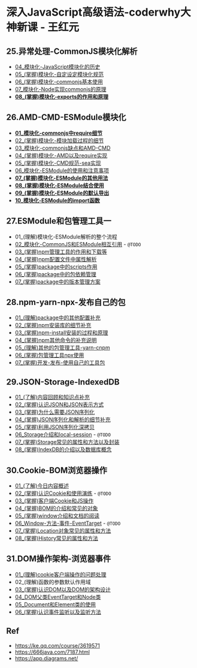 # 深入JavaScript高级语法-coderwhy大神新课 - 王红元


## 25.异常处理-CommonJS模块化解析

* [04_模块化-JavaScript模块化的历史](./25-04)
* [05_(掌握)模块化-自定设定模块化规范](./25-05)
* [06_(掌握)模块化-commonjs基本使用](./25-06)
* [07_模块化-Node实现commonjs的原理](./25-07)
* [**08_(掌握)模块化-exports的作用和原理**](./25-08)

## 26.AMD-CMD-ESModule模块化

* [**01_模块化-commonjs中require细节**](./26-01)
* [02_(掌握)模块化-模块加载过程的细节](./26-02)
* [03_模块化-commonjs缺点和AMD-CMD](./26-03)
* [04_(掌握)模块化-AMD以及require实现](./26-04)
* [05_(掌握)模块化-CMD规范-sea实现](./26-05)
* [06_模块化-ESModule的使用和注意事项](./26-06)
* [**07_(掌握)模块化-ESModule的其他用法**](./26-07)
* [**08_(掌握)模块化-ESModule结合使用**](./26-08)
* [**09_(掌握)模块化-ESModule的默认导出**](./26-09)
* [**10_模块化-ESModule的import函数**](./26-10)

## 27.ESModule和包管理工具一

* 01_(理解)模块化-ESModule解析的整个流程
* [02_模块化-CommonJS和ESModule相互引用](./27-02) - `@TODO`
* [03_(掌握)npm管理工具的作用和下载等](./27-03)
* [04_(掌握)npm配置文件中属性解析](./27-04)
* [05_(掌握)package中的scripts作用](./27-05)
* [06_(掌握)package中的包依赖管理](./27-06)
* [07_(掌握)package中的版本管理方案](./27-07)

## 28.npm-yarn-npx-发布自己的包

* [01_(理解)package中的其他配置补充](./28-01)
* [02_(掌握)npm安装库的细节补充](./28-02)
* [03_(掌握)npm-install安装的过程和原理](./28-03)
* [04_(掌握)npm其他命令的补充说明](./28-04)
* [05_(理解)其他的包管理工具-yarn-cnpm](./28-05)
* [06_(掌握)包管理工具npx使用](./28-06)
* [07_(掌握)开发-发布-使用自己的工具包](./28-07)


## 29.JSON-Storage-IndexedDB

* [01_(了解)内容回顾和知识点补充](./29-01)
* [02_(掌握)认识JSON和JSON表示方式](./29-02)
* [03_(掌握)为什么需要JSON序列化](./29-03)
* [04_(掌握)JSON序列化和解析的细节补充](./29-04)
* [05_(掌握)利用JSON序列化深拷贝](./29-05)
* [06_Storage介绍和local-session](./29-06) - `@TODO`
* [07_(掌握)Storage常见的属性和方法以及封装](./29-07)
* [08_(掌握)IndexDB的介绍以及数据库概念](./29-08)

## 30.Cookie-BOM浏览器操作

* [01_(了解)今日内容概述](./30-01)
* [02_(掌握)认识Cookie和使用演练](./30-02) - `@TODO`
* [03_(掌握)客户端Cookie和JS操作](./30-03)
* [04_(掌握)BOM的介绍和常见的对象](./30-04)
* [05_(掌握)window介绍和文档的阅读](./30-05)
* [06_Window-方法-事件-EventTarget](./30-06) - `@TODO`
* [07_(掌握)Location对象常见的属性和方法](./30-07)
* [08_(掌握)History常见的属性和方法](./30-08)

## 31.DOM操作架构-浏览器事件

* [01_(理解)cookie客户端操作的问题处理](./31-01)
* 02_(理解)函数的参数默认作用域
* [03_(掌握)认识DOM以及DOM的架构设计](./31-03)
* [04_DOM父类EventTarget和Node类](./31-04)
* [05_Document和Element类的使用](./31-05)
* [06_(掌握)认识事件监听以及监听方法](./31-06)

## Ref

* <https://ke.qq.com/course/3619571>
* <https://666java.com/7187.html>
* <https://app.diagrams.net/>